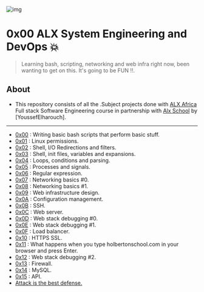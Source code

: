 ![img](https://assets.imaginablefutures.com/media/images/ALX_Logo.max-200x150.png)

# 0x00 ALX System Engineering and DevOps 💥

>Learning bash, scripting, networking and web infra right now, been wanting to get on this. It's going to be FUN !!.

## About

- This repository consists of all the .Subject projects done with [ALX Africa](https://www.alxafrica.com/) Full stack Software Engineering course in partnership with [Alx School](https://www.alxafrica.com/software-engineering-plus/) by [YoussefElharouch].

---

- [0x00](https://github.com/NourMellal/alx-system_engineering-devops/tree/master/0x00-shell_basics) : Writing basic bash scripts that perform basic stuff.
- [0x01](https://github.com/NourMellal/alx-system_engineering-devops/tree/master/0x01-shell_permissions) : Linux permissions.
- [0x02](https://github.com/NourMellal/alx-system_engineering-devops/tree/master/0x02-shell_redirections) : Shell, I/O Redirections and filters.
- [0x03](https://github.com/NourMellal/alx-system_engineering-devops/tree/master/0x03-shell_variables_expansions) : Shell, init files, variables and expansions.
- [0x04](https://github.com/NourMellal/alx-system_engineering-devops/tree/master/0x04-loops_conditions_and_parsing) : Loops, conditions and parsing.
- [0x05](https://github.com/NourMellal/alx-system_engineering-devops/tree/master/0x05-processes_and_signals) : Processes and signals.
- [0x06](https://github.com/NourMellal/alx-system_engineering-devops/tree/master/0x06-regular_expressions) : Regular expression.
- [0x07](./0x07-networking_basics) : Networking basics #0.
- [0x08](./0x08-networking_basics_2) : Networking basics #1.
- [0x09](./0x09-web_infrastructure_design) : Web infrastructure design.
- [0x0A](./0x0A-configuration_management) : Configuration management.
- [0x0B](./0x0B-ssh) : SSH.
- [0x0C](./0x0C-web_server) : Web server.
- [0x0D](./0x0D-web_stack_debugging_0) : Web stack debugging #0.
- [0x0E](./0x0E-web_stack_debugging_1) : Web stack debugging #1.
- [0x0F](./0x0F-load_balancer) : Load balancer.
- [0x10](./0x10-https_ssl) : HTTPS SSL.
- [0x11](./0x11-what_happens_when_your_type_google_com_in_your_browser_and_press_enter) : What happens when you type holbertonschool.com in your browser and press Enter.
- [0x12](./0x12-web_stack_debugging_2) : Web stack debugging #2.
- [0x13](./0x13-firewall) : Firewall.
- [0x14](./0x14-mysql) : MySQL.
- [0x15](./0x15-api) : API.
- [Attack is the best defense.](./attack_is_the_best_defense)
